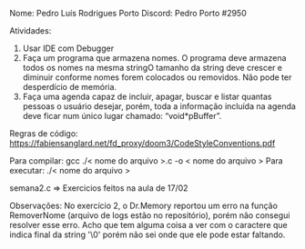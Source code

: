 Nome: Pedro Luís Rodrigues Porto
Discord: Pedro Porto #2950

Atividades: 

  1) Usar IDE com Debugger
  2) Faça um programa que armazena nomes. O programa deve armazena todos os nomes na mesma stringO tamanho da string deve crescer e diminuir conforme nomes forem colocados ou removidos. Não pode ter desperdício de memória.
  3) Faça uma agenda capaz de incluir, apagar, buscar e listar quantas pessoas o usuário desejar, porém, toda a informação incluída na agenda deve ficar num único lugar chamado: “void*pBuffer”.

Regras de código: https://fabiensanglard.net/fd_proxy/doom3/CodeStyleConventions.pdf

Para compilar: gcc ./< nome do arquivo >.c -o < nome do arquivo >
Para executar: ./< nome do arquivo >

semana2.c => Exercicios feitos na aula de 17/02

Observações: No exercício 2, o Dr.Memory reportou um erro na função RemoverNome (arquivo de logs estão no repositório), porém não consegui resolver esse erro. Acho que tem alguma coisa a ver com o caractere que indica final da string '\0' porém não sei onde que ele pode estar faltando.

